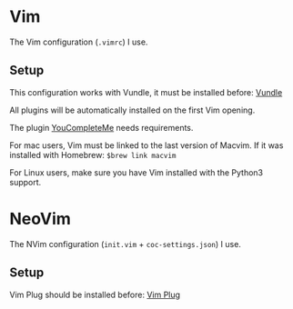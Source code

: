 # Vim

The Vim configuration (`.vimrc`) I use.

## Setup

This configuration works with Vundle, it must be installed before:
[Vundle](https://github.com/VundleVim/Vundle.vim)

All plugins will be automatically installed on the first Vim opening.

The plugin [YouCompleteMe](https://github.com/Valloric/YouCompleteMe) needs requirements.

For mac users, Vim must be linked to the last version of Macvim.
If it was installed with Homebrew:
`$brew link macvim`

For Linux users, make sure you have Vim installed with the Python3 support.

# NeoVim

The NVim configuration (`init.vim` + `coc-settings.json`) I use.

## Setup

Vim Plug should be installed before:
[Vim Plug](https://github.com/junegunn/vim-plug)
